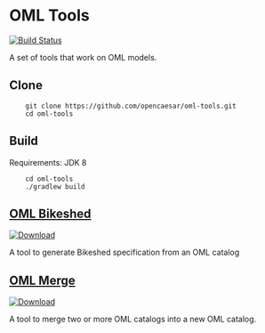 # OML Tools

[![Build Status](https://travis-ci.org/opencaesar/oml-tools.svg?branch=master)](https://travis-ci.org/opencaesar/oml-tools)

A set of tools that work on OML models.

## Clone
```
    git clone https://github.com/opencaesar/oml-tools.git
    cd oml-tools
```
      
## Build
Requirements: JDK 8
```
    cd oml-tools
    ./gradlew build
```

## [OML Bikeshed](oml-tools/oml-bikeshed/README.md)

[ ![Download](https://api.bintray.com/packages/opencaesar/oml-tools/oml-bikeshed/images/download.svg) ](https://bintray.com/opencaesar/oml-tools/oml-bikeshed/_latestVersion)

A tool to generate Bikeshed specification from an OML catalog

## [OML Merge](oml-tools/oml-merge/README.md)

[ ![Download](https://api.bintray.com/packages/opencaesar/oml-tools/oml-merge/images/download.svg) ](https://bintray.com/opencaesar/oml-tools/oml-merge/_latestVersion)

A tool to merge two or more OML catalogs into a new OML catalog. 

